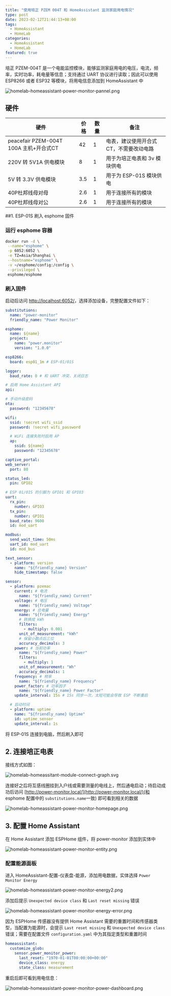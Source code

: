 ```yaml
---
title: "使用培正 PZEM 004T 和 HomeAssistant 监测家庭用电情况"
type: post
date: 2023-02-12T21:44:13+08:00
tags:
  - HomeAssistant
  - HomeLab
categories:
  - HomeAssistant
  - HomeLab
featured: true
---
```


培正 PZEM-004T 是一个电能监控模块，能够监测家庭用电的电压，电流，频率，实时功率，耗电量等信息；支持通过 UART 协议进行读取；因此可以使用 ESP8266 或者 ESP32 等模块，将用电信息添加到 HomeAssistant 中

![homelab-homeassistant-power-monitor-pannel.png](https://img.hellowood.dev/picture/homelab-homeassistant-power-monitor-pannel.png)

## 硬件

| 硬件                                   | 价格 | 数量 | 备注                                   |
| -------------------------------------- | ---- | ---- | -------------------------------------- |
| peacefair PZEM-004T 100A 主机+开合式CT | 42   | 1    | 电表，建议使用开合式CT，不需要改动电路 |
| 220V 转 5V1A 供电模块                  | 8    | 1    | 用于为培正电表和 3v 模块供电           |
| 5V 转 3.3V 供电模块                    | 3.5  | 1    | 用于为 ESP-01S 模块供电                |
| 40P杜邦线母对母                        | 2.6  | 1    | 用于连接所有的模块                     |
| 40P杜邦线母对公                        | 2.6  | 1    | 用于连接所有的模块                     |

##1. ESP-01S 刷入 esphome 固件

### 运行 esphome 容器

```bash
docker run -d \
 --name="esphome" \
 -p 6052:6052 \
 -e TZ=Asia/Shanghai \
 --hostname="esphome" \
 -v ~/esphome/config:/config \
 --privileged \
 esphome/esphome
```

### 刷入固件

启动后访问 [http://localhost:6052/](http://localhost:6052/)，选择添加设备，完整配置文件如下：

```yaml
substitutions:
  name: "power-monitor"
  friendly_name: "Power Monitor"

esphome:
  name: ${name}
  project:
    name: "power.monitor"
    version: "1.0.0"

esp8266:
  board: esp01_1m # ESP-01/01S

logger:
  baud_rate: 0 # 和 UART 冲突，关闭日志

# 启用 Home Assistant API
api:

# 手动升级密码
ota:
  password: "12345678"

wifi:
  ssid: !secret wifi_ssid
  password: !secret wifi_password

  # WiFi 连接失败时启用 AP
  ap:
    ssid: ${name}
    password: "12345678"

captive_portal:
web_server:
  port: 80

status_led:
  pin: GPIO2

# ESP 01/01S 的引脚为 GPIO1 和 GPIO3
uart:
  rx_pin:
    number: GPIO3
  tx_pin:
    number: GPIO1
  baud_rate: 9600
  id: mod_uart

modbus:
  send_wait_time: 50ms
  uart_id: mod_uart
  id: mod_bus

text_sensor:
  - platform: version
    name: "${friendly_name} Version"
    hide_timestamp: false

sensor:
  - platform: pzemac
    current: # 电流
      name: "${friendly_name} Current"
    voltage: # 电压
      name: "${friendly_name} Voltage"
    energy: # 总电量
      name: "${friendly_name} Energy"
      # 转换成 kWh
      filters:
        - multiply: 0.001
      unit_of_measurement: "kWh"
      # 保留小数点后三位
      accuracy_decimals: 3
    power: # 当前功率
      name: "${friendly_name} Power"
      filters:
        - multiply: 1
      unit_of_measurement: "Wh"
      accuracy_decimals: 1
    frequency: # 频率
      name: "${friendly_name} Frequency"
    power_factor: # 功率因子
      name: "${friendly_name} Power Factor"
    update_interval: 15s # 15s 同步一次，太短可能会导致 ESP 不断重启

  # 启动时间
  - platform: uptime
    name: "${friendly_name} Uptime"
    id: uptime_sensor
    update_interval: 1s
```

将 ESP-01S 连接到电脑，然后刷入即可

## 2. 连接培正电表

接线方式如图：

![homelab-homeassitant-module-connect-graph.svg](https://img.hellowood.dev/picture/homelab-homeassitant-module-connect-graph.svg)

连接好之后将互感线圈挂到入户线或需要测量的电线上，然后通电启动；待启动成功后访问 [http://power-monitor.local/](http://power-monitor.local/)(和 esphome 配置中的 `substitutions.name`一致) 即可看到相关的数据

![homelab-homeassistant-power-monitor-homepage.png](https://img.hellowood.dev/picture/homelab-homeassistant-power-monitor-homepage.png)

## 3. 配置 Home Assistant

在 Home Assistant 添加 ESPHome 组件，将 power-monitor 添加到实体中

![homelab-homeassistant-power-monitor-entity.png](https://img.hellowood.dev/picture/homelab-homeassistant-power-monitor-entity.png)

### 配置能源面板

进入 HomeAssistant-配置-仪表盘-能源，添加用电数据，实体选择 `Power Monitor Energy`

![homelab-homeassistant-power-monitor-energy2.png](https://img.hellowood.dev/picture/homelab-homeassistant-power-monitor-energy2.png)

添加后提示 `Unexpected device class` 和 `Last reset missing` 错误

![homelab-homeassistant-power-monitor-energy-error.png](https://img.hellowood.dev/picture/homelab-homeassistant-power-monitor-energy-error.png)

因为 ESPHome 传感器没有提供 Home Assistant 需要的重置时间和传感器类型，当配置为能源时，会提示 `Last reset missing` 和 `Unexpected device class` 错误；需要在配置文件 `configuration.yaml` 中为其指定类型和重置时间

```yaml
homeassistant:
  customize_glob:
    sensor.power_monitor_power:
      last_reset: "1970-01-01T00:00:00+00:00"
      device_class: energy
      state_class: measurement
```

重启后即可看到用电信息：

![homelab-homeassistant-power-monitor-power-dashboard.png](https://img.hellowood.dev/picture/homelab-homeassistant-power-monitor-power-dashboard.png)

